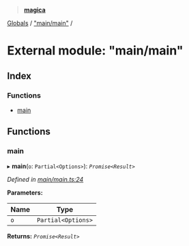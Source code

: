 > **[magica](../README.md)**

[Globals](../README.md) / ["main/main"](_main_main_.md) /

# External module: "main/main"

## Index

### Functions

* [main](_main_main_.md#main)

## Functions

###  main

▸ **main**(`o`: `Partial<Options>`): *`Promise<Result>`*

*Defined in [main/main.ts:24](https://github.com/cancerberoSgx/magica/blob/99a018b/src/main/main.ts#L24)*

**Parameters:**

Name | Type |
------ | ------ |
`o` | `Partial<Options>` |

**Returns:** *`Promise<Result>`*